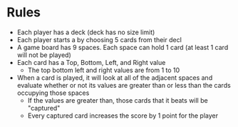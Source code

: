# Rules
- Each player has a deck (deck has no size limit)
- Each player starts a by choosing 5 cards from their decl
- A game board has 9 spaces. Each space can hold 1 card (at least 1 card will not be played)
- Each card has a Top, Bottom, Left, and Right value
   - The top bottom left and right values are from 1 to 10
- When a card is played, it will look at all of the adjacent spaces and evaluate whether or not its values are greater than or less than the cards occupying those spaces
   - If the values are greater than, those cards that it beats will be "captured"
   - Every captured card increases the score by 1 point for the player